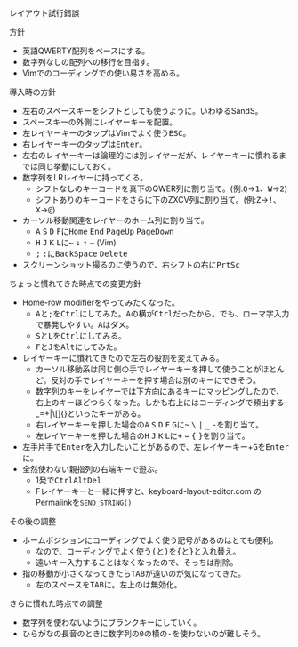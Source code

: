 レイアウト試行錯誤

方針
 - 英語QWERTY配列をベースにする。
 - 数字列なしの配列への移行を目指す。
 - Vimでのコーディングでの使い易さを高める。

導入時の方針
 - 左右のスペースキーをシフトとしても使うように。いわゆるSandS。
 - スペースキーの外側にレイヤーキーを配置。
 - 左レイヤーキーのタップはVimでよく使う<kbd>ESC</kbd>。
 - 右レイヤーキーのタップは<kbd>Enter</kbd>。
 - 左右のレイヤーキーは論理的には別レイヤーだが、レイヤーキーに慣れるまでは同じ挙動にしておく。
 - 数字列をLRレイヤーに持ってくる。
   - シフトなしのキーコードを真下のQWER列に割り当て。(例:<kbd>Q</kbd>→<kbd>1</kbd>、<kbd>W</kbd>→<kbd>2</kbd>)
   - シフトありのキーコードをさらに下のZXCV列に割り当て。(例:<kbd>Z</kbd>→<kbd>!</kbd>、<kbd>X</kbd>→<kbd>@</kbd>)
 - カーソル移動関連をレイヤーのホーム列に割り当て。
   - <kbd>A</kbd> <kbd>S</kbd> <kbd>D</kbd> <kbd>F</kbd>に<kbd>Home</kbd> <kbd>End</kbd> <kbd>PageUp</kbd> <kbd>PageDown</kbd>
   - <kbd>H</kbd> <kbd>J</kbd> <kbd>K</kbd> <kbd>L</kbd>に<kbd>←</kbd> <kbd>↓</kbd> <kbd>↑</kbd> <kbd>→</kbd> (Vim)
   - <kbd>;</kbd> <kbd>:</kbd>に<kbd>BackSpace</kbd> <kbd>Delete</kbd>
 - スクリーンショット撮るのに使うので、右シフトの右に<kbd>PrtSc</kbd>

ちょっと慣れてきた時点での変更方針
 - Home-row modifierをやってみたくなった。
   - <kbd>A</kbd>と<kbd>;</kbd>を<kbd>Ctrl</kbd>にしてみた。<kbd>A</kbd>の横が<kbd>Ctrl</kbd>だったから。でも、ローマ字入力で暴発しやすい。<kbd>A</kbd>はダメ。
   - <kbd>S</kbd>と<kbd>L</kbd>を<kbd>Ctrl</kbd>にしてみる。
   - <kbd>F</kbd>と<kbd>J</kbd>を<kbd>Alt</kbd>にしてみた。
 - レイヤーキーに慣れてきたので左右の役割を変えてみる。
   - カーソル移動系は同じ側の手でレイヤーキーを押して使うことがほとんど。反対の手でレイヤーキーを押す場合は別のキーにできそう。
   - 数字列のキーをレイヤーでは下方向にあるキーにマッピングしたので、右上のキーほどつらくなった。しかも右上にはコーディングで頻出する-_=+|\\[]{}といったキーがある。
   - 右レイヤーキーを押した場合の<kbd>A</kbd> <kbd>S</kbd> <kbd>D</kbd> <kbd>F</kbd> <kbd>G</kbd>に<kbd>~</kbd> <kbd>\\</kbd> <kbd>|</kbd> <kbd>_</kbd> <kbd>-</kbd>を割り当て。
   - 左レイヤーキーを押した場合の<kbd>H</kbd> <kbd>J</kbd> <kbd>K</kbd> <kbd>L</kbd>に<kbd>+</kbd> <kbd>=</kbd> <kbd>{</kbd> <kbd>}</kbd>を割り当て。
 - 左手片手で<kbd>Enter</kbd>を入力したいことがあるので、左レイヤーキー+<kbd>G</kbd>を<kbd>Enter</kbd>に。
 - 全然使わない親指列の右端キーで遊ぶ。
   - 1発で<kbd>Ctrl</kbd><kbd>Alt</kbd><kbd>Del</kbd>
   - Fレイヤーキーと一緒に押すと、keyboard-layout-editor.com のPermalinkを`SEND_STRING()`

その後の調整
 - ホームポジションにコーディングでよく使う記号があるのはとても便利。
   - なので、コーディングでよく使う<kbd>(</kbd>と<kbd>)</kbd>を<kbd>{</kbd>と<kbd>}</kbd>と入れ替え。
   - 遠いキー入力することはなくなったので、そっちは削除。
 - 指の移動が小さくなってきたら<kbd>TAB</kbd>が遠いのが気になってきた。
   - 左のスぺースを<kbd>TAB</kbd>に。左上のは無効化。

さらに慣れた時点での調整
 - 数字列を使わないようにブランクキーにしていく。
 - ひらがなの長音のときに数字列の<kbd>0</kbd>の横の<kbd>-</kbd>を使わないのが難しそう。
